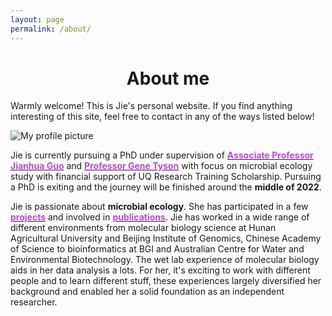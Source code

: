 ```yaml
---
layout: page
permalink: /about/
---
```

# <center>About me</center>

Warmly welcome! This is Jie's personal website. If you find anything interesting of this site, feel free to contact in any of the ways listed below!

![My profile picture]('assets/imgs/cover5.jpg')

Jie is currently pursuing a PhD under supervision of [**<font color=C345DC>Associate Professor Jianhua Guo</font>**](https://researchers.uq.edu.au/researcher/3045) and [**<font color=C345DC>Professor Gene Tyson</font>**](https://www.qut.edu.au/about/our-people/academic-profiles/gene.tyson) with focus on microbial ecology study with financial support of UQ Research Training Scholarship. Pursuing a PhD is exiting and the journey will be finished around the **middle of 2022**.

Jie is passionate about **microbial ecology**. She has participated in a few [**<font color=C345DC>projects</font>**](https://jlli6t.github.io/projects/index.html) and involved in [**<font color=C345DC>publications</font>**](https://scholar.google.com/citations?hl=zh-CN&user=s_Uga6sAAAAJ). Jie has worked in a wide range of different environments from molecular biology science at Hunan Agricultural University and Beijing Institute of Genomics, Chinese Academy of Science to bioinformatics at BGI and Australian Centre for Water and Environmental Biotechnology. The wet lab experience of molecular biology aids in her data analysis a lots. For her, it's exciting to work with different people and to learn different stuff, these experiences largely diversified her background and enabled her a solid foundation as an independent researcher.
